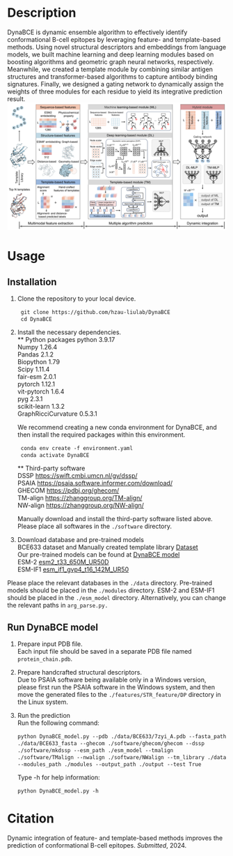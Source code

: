 # Description
DynaBCE is dynamic ensemble algorithm to effectively identify conformational B-cell epitopes by leveraging feature- and template-based methods. Using novel structural descriptors and embeddings from language models, we built machine learning and deep learning modules based on boosting algorithms and geometric graph neural networks, respectively. Meanwhile, we created a template module by combining similar antigen structures and transformer-based algorithms to capture antibody binding signatures. Finally, we designed a gating network to dynamically assign the weights of three modules for each residue to yield its integrative prediction result.   
![image](img/Framework.png)  

# Usage
## Installation 
1. Clone the repository to your local device.
   ```shell
    git clone https://github.com/hzau-liulab/DynaBCE   
    cd DynaBCE
   ```
2. Install the necessary dependencies.     
   ** Python packages
        python                3.9.17    
        Numpy                 1.26.4     
        Pandas                2.1.2    
        Biopython             1.79     
        Scipy                 1.11.4      
        fair-esm              2.0.1      
        pytorch               1.12.1    
        vit-pytorch           1.6.4     
        pyg                   2.3.1      
        scikit-learn          1.3.2    
        GraphRicciCurvature   0.5.3.1 

     
   We recommend creating a new conda environment for DynaBCE, and then install the required packages within this environment.
   ```shell
    conda env create -f environment.yaml  
    conda activate DynaBCE
   ```
    ** Third-party software        
        DSSP https://swift.cmbi.umcn.nl/gv/dssp/    
        PSAIA https://psaia.software.informer.com/download/           
        GHECOM https://pdbj.org/ghecom/      
        TM-align https://zhanggroup.org/TM-align/   
        NW-align https://zhanggroup.org/NW-align/
   
   Manually download and install the third-party software listed above. Please place all softwares in the `./software` directory.
   
4. Download database and pre-trained models        
   BCE633 dataset and Manually created template library [Dataset](https://drive.google.com/file/d/1z1xSP5U5GkCvLTmrMAnlxp8qUMspBr9y/view?usp=sharing)      
   Our pre-trained models can be found at [DynaBCE model](https://drive.google.com/file/d/1z1xSP5U5GkCvLTmrMAnlxp8qUMspBr9y/view?usp=sharing)         
   ESM-2 [esm2_t33_650M_UR50D](https://dl.fbaipublicfiles.com/fair-esm/models/esm2_t33_650M_UR50D.pt)        
   ESM-IF1 [esm_if1_gvp4_t16_142M_UR50](https://dl.fbaipublicfiles.com/fair-esm/models/esm2_t33_650M_UR50D.pt)            

Please place the relevant databases in the `./data` directory. Pre-trained models should be placed in the `./modules` directory. ESM-2 and ESM-IF1 should be placed in the `./esm_model` directory. Alternatively, you can change the relevant paths in `arg_parse.py.`

## Run DynaBCE model  
1. Prepare input PDB file.      
   Each input file should be saved in a separate PDB file named `protein_chain.pdb`.       
   
2. Prepare handcrafted structural descriptors.   
   Due to PSAIA software being available only in a Windows version, please first run the PSAIA software in the Windows system, and then move the generated files to  the `./features/STR_feature/DP` directory in the Linux system.     

3. Run the prediction    
   Run the following command:   
   
       python DynaBCE_model.py --pdb ./data/BCE633/7zyi_A.pdb --fasta_path ./data/BCE633_fasta --ghecom ./software/ghecom/ghecom --dssp ./software/mkdssp --esm_path ./esm_model --tmalign ./software/TMalign --nwalign ./software/NWalign --tm_library ./data  --modules_path ./modules --output_path ./output --test True
   
   Type -h for help information:         
   
       python DynaBCE_model.py -h         

# Citation
Dynamic integration of feature- and template-based methods improves the prediction of conformational B-cell epitopes. *Submitted*, 2024.
